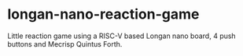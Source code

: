 # longan-nano-reaction-game
Little reaction game using a RISC-V based Longan nano board, 4 push buttons and Mecrisp Quintus Forth.
